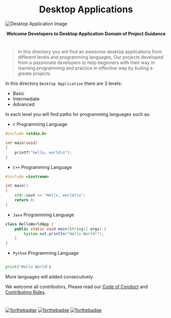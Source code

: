 <p align="center">
 <h1 align="center">Desktop Applications</h1>
 <img src="https://github.com/SamarpanCoder2002/Project-Guidance/blob/main/Documents/Desktop-Image.png?raw=true" align="center" alt="Desktop Application Image" />
   <p align="center"><strong>Welcome Developers to Desktop Application Domain of Project Guidance</strong></p>
</p>

<h1></h1>

> In this directory you will find an awesome desktop applications from different levels and programming languages, Our projects developed from a passionate developers to help beginners with their way in learning programming and practice in effective way by builing a greate projects.

In this directory `Desktop Application` there are 3 levels:
* Basic
* Intermediate
* Advanced

In each level you will find paths for programming languages such as:

* `C` Programming Language
```C
#include <stdio.h>

int main(void)
{
    printf("hello, world\n");
}
```

* `C++` Programming Language
```Cpp
#include <iostream>

int main()
{
    std::cout << "Hello, world!\n";
    return 0;
}
```

* `Java` Programming Language
```java
class HelloWorldApp {
    public static void main(String[] args) {
        System.out.println("Hello World!");
    }
}
```

* `Python` Programming Language
```python

print("Hello World")

```

More languages will added consecutively.

We welcome all contributors, Please read our [Code of Conduct](https://github.com/Kushal997-das/Project-Guidance/blob/main/CODE_OF_CONDUCT.md) and [Contributing Rules](https://github.com/Kushal997-das/Project-Guidance/blob/main/CONTRIBUTING.md).

<h1></h1>

[![forthebadge](https://forthebadge.com/images/badges/built-by-developers.svg)](https://forthebadge.com) 
[![forthebadge](https://forthebadge.com/images/badges/built-with-love.svg)](https://forthebadge.com)
[![forthebadge](https://forthebadge.com/images/badges/built-with-swag.svg)](https://forthebadge.com)
